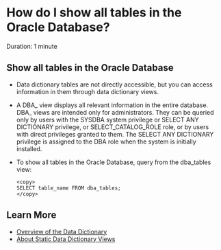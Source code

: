 # How do I show all tables in the Oracle Database?
Duration: 1 minute

## Show all tables in the Oracle Database
* Data dictionary tables are not directly accessible, but you can access information in them through data dictionary views.
* A DBA_ view displays all relevant information in the entire database. DBA_ views are intended only for administrators. They can be queried only by users with the SYSDBA system privilege or SELECT ANY DICTIONARY privilege, or SELECT_CATALOG_ROLE role, or by users with direct privileges granted to them. The SELECT ANY DICTIONARY privilege is assigned to the DBA role when the system is initially installed.
* To show all tables in the Oracle Database, query from the dba_tables view:

  ```
  <copy>
  SELECT table_name FROM dba_tables;
  </copy>
  ```

## Learn More

* [Overview of the Data Dictionary](https://docs.oracle.com/en/database/oracle/oracle-database/21/cncpt/data-dictionary-and-dynamic-performance-views.html#GUID-9B9ABE1C-A1E3-464F-8936-978250DC3E1F)
* [About Static Data Dictionary Views](https://docs.oracle.com/en/database/oracle/oracle-database/21/refrn/about-static-data-dictionary-views.html#GUID-10024282-6729-4C66-8679-FD653C9C7DE7)
